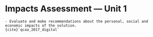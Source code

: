 # Impacts Assessment &mdash; Unit 1

```{admonition} Unit 1 subject matter covered:
- Evaluate and make recommendations about the personal, social and economic impacts of the solution.
{cite}`qcaa_2017_digital`
```